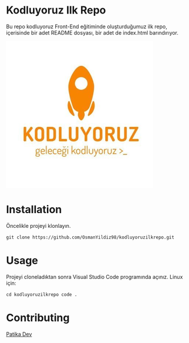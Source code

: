 # Kodluyoruz Ilk Repo

Bu repo kodluyoruz Front-End eğitiminde oluşturduğumuz ilk repo, içerisinde bir adet README dosyası, bir adet de index.html barındırıyor.

![Kodluyoruz Logo](https://raw.githubusercontent.com/Kodluyoruz/taskforce/git/git/markdown-nedir-nasil-kullaniriz-/figures/kodluyoruz_logo.jpg)
# Installation
Öncelikle projeyi klonlayın.

```
git clone https://github.com/OsmanYildiz98/kodluyoruzilkrepo.git
```
# Usage
Projeyi cloneladıktan sonra Visual Studio Code programında açınız.
Linux için:
```
cd kodluyoruzilkrepo code .
```
# Contributing
[Patika Dev](https://www.patika.dev/tr)